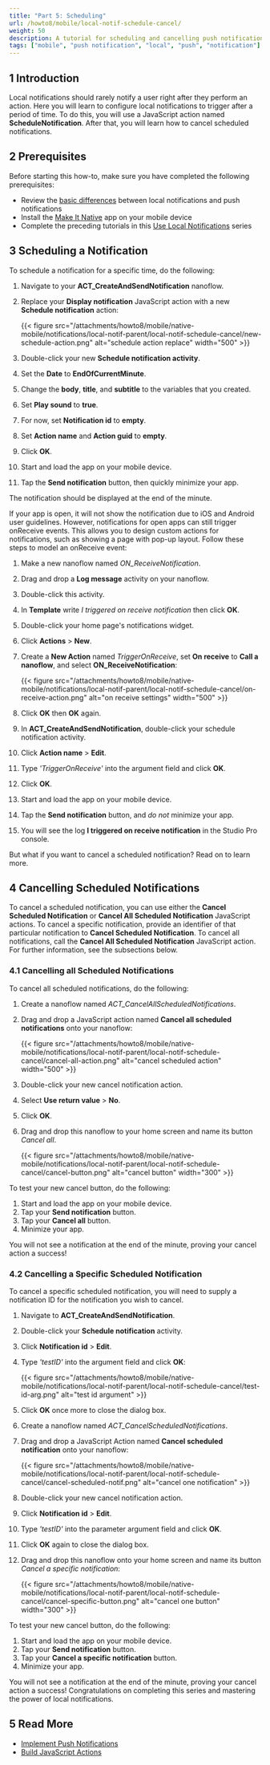```yaml
---
title: "Part 5: Scheduling"
url: /howto8/mobile/local-notif-schedule-cancel/
weight: 50
description: A tutorial for scheduling and cancelling push notifications.
tags: ["mobile", "push notification", "local", "push", "notification"]
---
```


## 1 Introduction

Local notifications should rarely notify a user right after they perform an action. Here you will learn to configure local notifications to trigger after a period of time. To do this, you will use a JavaScript action named **ScheduleNotification**. After that, you will learn how to cancel scheduled notifications.

## 2 Prerequisites

Before starting this how-to, make sure you have completed the following prerequisites:

* Review the [basic differences](https://developer.apple.com/library/archive/documentation/NetworkingInternet/Conceptual/RemoteNotificationsPG/) between local notifications and push notifications
* Install the [Make It Native](/refguide8/getting-the-make-it-native-app/) app on your mobile device
* Complete the preceding tutorials in this [Use Local Notifications](/howto8/mobile/local-notif-parent/) series

## 3 Scheduling a Notification

To schedule a notification for a specific time, do the following:

1. Navigate to your **ACT_CreateAndSendNotification** nanoflow. 
2. Replace your **Display notification** JavaScript action with a new **Schedule notification** action:

    {{< figure src="/attachments/howto8/mobile/native-mobile/notifications/local-notif-parent/local-notif-schedule-cancel/new-schedule-action.png" alt="schedule action replace"   width="500"  >}}

3. Double-click your new **Schedule notification activity**.
4. Set the **Date** to **EndOfCurrentMinute**.
5. Change the **body**, **title**, and **subtitle** to the variables that you created.
6. Set **Play sound** to **true**.
7. For now, set **Notification id** to **empty**.
8. Set **Action name** and **Action guid** to **empty**.
9. Click **OK**.
10. Start and load the app on your mobile device.
11. Tap the **Send notification** button, then quickly minimize your app.

The notification should be displayed at the end of the minute.

If your app is open, it will not show the notification due to iOS and Android user guidelines. However, notifications for open apps can still trigger onReceive events. This allows you to design custom actions for notifications, such as showing a page with pop-up layout. Follow these steps to model an onReceive event:

1. Make a new nanoflow named *ON_ReceiveNotification*.
2. Drag and drop a **Log message** activity on your nanoflow.
3. Double-click this activity. 
4. In **Template** write *I triggered on receive notification* then click **OK**.
5. Double-click your home page's notifications widget.
6. Click **Actions** > **New**.
7. Create a **New Action** named *TriggerOnReceive*, set **On receive** to **Call a nanoflow**, and select **ON_ReceiveNotification**:

    {{< figure src="/attachments/howto8/mobile/native-mobile/notifications/local-notif-parent/local-notif-schedule-cancel/on-receive-action.png" alt="on receive settings"   width="500"  >}}

8. Click **OK** then **OK** again.
9. In **ACT_CreateAndSendNotification**, double-click your schedule notification activity.
10. Click **Action name** > **Edit**.
11. Type *'TriggerOnReceive'* into the argument field and click **OK**.
12. Click **OK**.
13. Start and load the app on your mobile device.
14. Tap the **Send notification** button, and *do not* minimize your app.
15. You will see the log **I triggered on receive notification** in the Studio Pro console.

But what if you want to cancel a scheduled notification? Read on to learn more.

## 4 Cancelling Scheduled Notifications

To cancel a scheduled notification, you can use either the **Cancel Scheduled Notification** or **Cancel All Scheduled Notification** JavaScript actions. To cancel a specific notification, provide an identifier of that particular notification to **Cancel Scheduled Notification**. To cancel all notifications, call the **Cancel All Scheduled Notification** JavaScript action. For further information, see the subsections below.

### 4.1 Cancelling all Scheduled Notifications

To cancel all scheduled notifications, do the following:

1. Create a nanoflow named  *ACT_CancelAllScheduledNotifications*.
2. Drag and drop a JavaScript action named **Cancel all scheduled notifications** onto your nanoflow: 

    {{< figure src="/attachments/howto8/mobile/native-mobile/notifications/local-notif-parent/local-notif-schedule-cancel/cancel-all-action.png" alt="cancel scheduled action"   width="500"  >}}

3. Double-click your new cancel notification action.
4. Select  **Use return value** > **No**.
5. Click **OK**.
6. Drag and drop this nanoflow to your home screen and name its button *Cancel all*.

    {{< figure src="/attachments/howto8/mobile/native-mobile/notifications/local-notif-parent/local-notif-schedule-cancel/cancel-button.png" alt="cancel button"   width="300"  >}}

To test your new cancel button, do the following:

1. Start and load the app on your mobile device.
2. Tap your **Send notification** button.
3. Tap your **Cancel all** button.
4. Minimize your app.

You will not see a notification at the end of the minute, proving your cancel action a success!

### 4.2 Cancelling a Specific Scheduled Notification

To cancel a specific scheduled notification, you will need to supply a notification ID for the notification you wish to cancel. 

1. Navigate to **ACT_CreateAndSendNotification**.
2. Double-click your **Schedule notification** activity.
3. Click **Notification id** > **Edit**. 
4. Type *'testID'* into the argument field and click **OK**:

    {{< figure src="/attachments/howto8/mobile/native-mobile/notifications/local-notif-parent/local-notif-schedule-cancel/test-id-arg.png" alt="test id argument" >}}

5. Click **OK** once more to close the dialog box. 
6. Create a nanoflow named *ACT_CancelScheduledNotifications*.
7. Drag and drop a JavaScript Action named **Cancel scheduled notification** onto your nanoflow:

    {{< figure src="/attachments/howto8/mobile/native-mobile/notifications/local-notif-parent/local-notif-schedule-cancel/cancel-scheduled-notif.png" alt="cancel one notification" >}}

8. Double-click your new cancel notification action.
9. Click **Notification id** > **Edit**.
10. Type *'testID'* into the parameter argument field and click **OK**.
11. Click **OK** again to close the dialog box.
12. Drag and drop this nanoflow onto your home screen and name its button *Cancel a specific notification*:

    {{< figure src="/attachments/howto8/mobile/native-mobile/notifications/local-notif-parent/local-notif-schedule-cancel/cancel-specific-button.png" alt="cancel one button"   width="300"  >}}

To test your new cancel button, do the following:

1. Start and load the app on your mobile device.
2. Tap your **Send notification** button.
3. Tap your **Cancel a specific notification** button.
4. Minimize your app.

You will not see a notification at the end of the minute, proving your cancel action a success! Congratulations on completing this series and mastering the power of local notifications.

## 5 Read More

* [Implement Push Notifications](/howto8/mobile/implementation-guide/)
* [Build JavaScript Actions](/howto8/extensibility/build-javascript-actions/)
